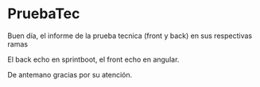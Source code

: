 # PruebaTec

Buen día, el informe de la prueba tecnica (front y back) en sus respectivas ramas

El back echo en sprintboot, el front echo en angular.

De antemano gracias por su atención.
